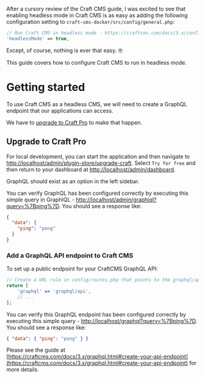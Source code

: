 After a cursory review of the Craft CMS guide, I was excited to see that enabling headless mode in Craft CMS is as easy as adding the following configuration setting to `craft-cms-docker/src/config/general.php`:

```php
// Run Craft CMS in headless mode - https://craftcms.com/docs/3.x/config/config-settings.html#headlessmode
'headlessMode' => true,
```

Except, of course, nothing is ever that easy. 🤓

This guide covers how to configure Craft CMS to run in headless mode.

# Getting started

To use Craft CMS as a headless CMS, we will need to create a GraphQL endpoint that our applications can access.

We have to [upgrade to Craft Pro](https://craftcms.com/pricing) to make that happen.

## Upgrade to Craft Pro

For local development, you can start the application and then navigate to [http://localhost/admin/plugin-store/upgrade-craft](http://localhost/admin/plugin-store/upgrade-craft). Select `Try for free` and then return to your dashboard at [http://localhost/admin/dashboard](http://localhost/admin/dashboard).

GraphQL should exist as an option in the left sidebar.

You can verify GraphQL has been configured correctly by executing this simple query in GraphIQL - [http://localhost/admin/graphiql?query=%7Bping%7D](http://localhost/admin/graphiql?query=%7Bping%7D). You should see a response like:

```json
{
  "data": {
    "ping": "pong"
  }
}
```

### Add a GraphQL API endpoint to Craft CMS

To set up a public endpoint for your CraftCMS GraphQL API:

```php
// Create a URL rule in config/routes.php that points to the graphql/api controller - such as 'http://localhost/graphql'
return [
    'graphql' => 'graphql/api',
    // ...
];
```

You can verify this GraphQL endpoint has been configured correctly by executing this simple query - [http://localhost/graphql?query=%7Bping%7D](http://localhost/graphql?query=%7Bping%7D). You should see a response like:

```json
{ "data": { "ping": "pong" } }
```

Please see the guide at [https://craftcms.com/docs/3.x/graphql.html#create-your-api-endpoint](https://craftcms.com/docs/3.x/graphql.html#create-your-api-endpoint) for more details.
